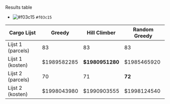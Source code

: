 Results table
- ![#f03c15](https://placehold.it/15/f03c15/000000?text=+) `#f03c15`


|Cargo Lijst|Greedy|Hill Climber|Random Greedy|
|---|---|---|---|
|Lijst 1 (parcels)|83|83|83|
|Lijst 1 (kosten)|$1989582285|**$1980951280**|$1985465920|
|Lijst 2 (parcels)|70|71|**72**
|Lijst 2 (kosten)|$1998043980|$1990903555|$1998124540
